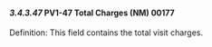 #### *3.4.3.47* PV1-47 Total Charges (NM) 00177

Definition: This field contains the total visit charges.
